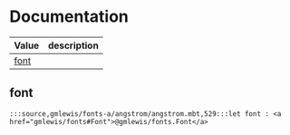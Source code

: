 # Documentation
|Value|description|
|---|---|
|[font](#font)||

## font

```moonbit
:::source,gmlewis/fonts-a/angstrom/angstrom.mbt,529:::let font : <a href="gmlewis/fonts#Font">@gmlewis/fonts.Font</a>
```

